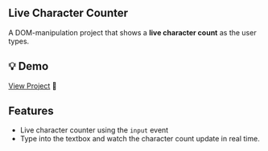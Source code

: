 
## Live Character Counter

A DOM-manipulation project that shows a **live character count** as the user types.  

## 💡 Demo
[View Project](https://charcounterliveproject.netlify.app/) 🚀  


##  Features
-  Live character counter using the `input` event  
- Type into the textbox and watch the character count update in real time.
 
